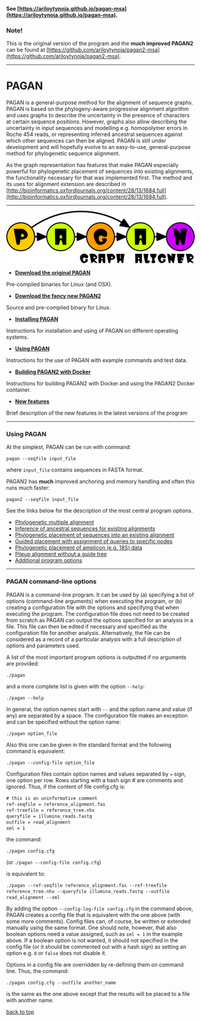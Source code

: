 **See [https://ariloytynoja.github.io/pagan-msa](https://ariloytynoja.github.io/pagan-msa).**


### Note!

This is the original version of the program and the **much improved PAGAN2** can be found at [https://github.com/ariloytynoja/pagan2-msa](https://github.com/ariloytynoja/pagan2-msa).  

---

PAGAN
=====


PAGAN is a general-purpose method for the alignment of sequence graphs. PAGAN is based on the phylogeny-aware progressive alignment algorithm and uses graphs to describe the uncertainty in the presence of characters at certain sequence positions. However, graphs also allow describing the uncertainty in input sequences and modelling e.g. homopolymer errors in Roche 454 reads, or representing inferred ancestral sequences against which other sequences can then be aligned. PAGAN is still under development and will hopefully evolve to an easy-to-use, general-purpose method for phylogenetic sequence alignment.

As the graph representation has features that make PAGAN especially powerful for phylogenetic placement of sequences into existing alignments, the functionality necessary for that was implemented first. The method and its uses for alignment extension are described in  [http://bioinformatics.oxfordjournals.org/content/28/13/1684.full](http://bioinformatics.oxfordjournals.org/content/28/13/1684.full).


* * *

![](docs/data/pagan_logo.png)

*   **[Download the original PAGAN](binaries/)**

Pre-compiled binaries for Linux (and OSX).

*   **[Download the fancy new PAGAN2](https://github.com/ariloytynoja/pagan2-msa)**

Source and pre-compiled binary for Linux.

*   **[Installing PAGAN](docs/pagan_installation.md)**

Instructions for installation and using of PAGAN on different operating systems.

*   **[Using PAGAN](#using-pagan)**

Instructions for the use of PAGAN with example commands and test data.

*   **[Building PAGAN2 with Docker](https://github.com/ariloytynoja/pagan2-msa)**

Instructions for building PAGAN2 with Docker and using the PAGAN2 Docker container.

*   **[New features](docs/pagan_new_features.md)**

Brief description of the new features in the latest versions of the program


* * *

### Using PAGAN

At the simplest, PAGAN can be run with command:

```
pagan --seqfile input_file
```

where ```input_file``` contains sequences in FASTA format.

PAGAN2 has **much** improved anchoring and memory handling and often this runs much faster:

```
pagan2 --seqfile input_file
```

See the links below for the description of the most central program options.

*   [Phylogenetic multiple alignment](docs/phylogenetic_multiple_alignment.md)
*   [Inference of ancestral sequences for existing alignments](docs/phylogenetic_multiple_alignment.md)
*   [Phylogenetic placement of sequences into an existing alignment](docs/pagan_phylogenetic_placement.md)
*   [Guided placement with assignment of queries to specific nodes](docs/pagan_guided_placement.md)
*   [Phylogenetic placement of amplicon (e.g. 18S) data](docs/pagan_amplicon_analysis.md)
*   [Pileup alignment without a guide tree](docs/pagan_pileup_alignment.md)
*   [Additional program options](docs/pagan_additional_program_options.md)


* * *

### PAGAN command-line options

PAGAN is a command-line program. It can be used by (a) specifying a list of options (command-line arguments) when executing the program, or (b) creating a configuration file with the options and specifying that when executing the program. The configuration file does not need to be created from scratch as PAGAN can output the options specified for an analysis in a file. This file can then be edited if necessary and specified as the configuration file for another analysis. Alternatively, the file can be considered as a record of a particular analysis with a full description of options and parameters used.

A list of the most important program options is outputted if no arguments are provided:

```
./pagan
```

and a more complete list is given with the option ```--help```:

```
./pagan --help
```

In general, the option names start with ```--``` and the option name and value (if any) are separated by a space. The configuration file makes an exception and can be specified without the option name:

```
./pagan option_file
```

Also this one can be given in the standard format and the following command is equivalent:

```
./pagan --config-file option_file
```

Configuration files contain option names and values separated by ```=``` sign, one option per row. Rows starting with a hash sign # are comments and ignored. Thus, if the content of file config.cfg is:

```
# this is an uninformative comment
ref-seqfile = reference_alignment.fas
ref-treefile = reference_tree.nhx
queryfile = illumina_reads.fastq
outfile = read_alignment
xml = 1
```

the command:

```
./pagan config.cfg
```

(or .```/pagan --config-file config.cfg```)

is equivalent to:

```
./pagan --ref-seqfile reference_alignment.fas --ref-treefile reference_tree.nhx --queryfile illumina_reads.fastq --outfile read_alignment --xml
```

By adding the option ```--config-log-file config.cfg``` in the command above, PAGAN creates a config file that is equivalent with the one above (with some more comments). Config files can, of course, be written or extended manually using the same format. One should note, however, that also boolean options need a value assigned, such as ```xml = 1``` in the example above. If a boolean option is not wanted, it should not specified in the config file (or it should be commented out with a hash sign) as setting an option e.g. ```0``` or ```false``` does not disable it.

Options in a config file are overridden by re-defining them on command line. Thus, the command:

```
./pagan config.cfg --outfile another_name
```

is the same as the one above except that the results will be placed to a file with another name.


[back to top](#pagan)
